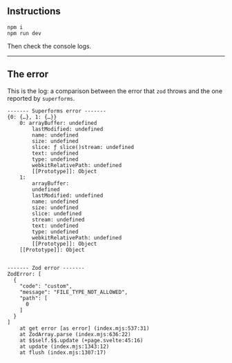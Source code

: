 ## Instructions

```
npm i
npm run dev
```

Then check the console logs.

---

## The error

This is the log: a comparison between the error that `zod` throws and the one reported by `superforms`.

```
------- Superforms error -------
{0: {…}, 1: {…}}
    0: arrayBuffer: undefined
        lastModified: undefined
        name: undefined
        size: undefined
        slice: ƒ slice()stream: undefined
        text: undefined
        type: undefined
        webkitRelativePath: undefined
        [[Prototype]]: Object
    1:
        arrayBuffer:
        undefined
        lastModified: undefined
        name: undefined
        size: undefined
        slice: undefined
        stream: undefined
        text: undefined
        type: undefined
        webkitRelativePath: undefined
        [[Prototype]]: Object
    [[Prototype]]: Object


------- Zod error -------
ZodError: [
  {
    "code": "custom",
    "message": "FILE_TYPE_NOT_ALLOWED",
    "path": [
      0
    ]
  }
]
    at get error [as error] (index.mjs:537:31)
    at ZodArray.parse (index.mjs:636:22)
    at $$self.$$.update (+page.svelte:45:16)
    at update (index.mjs:1343:12)
    at flush (index.mjs:1307:17)
```
